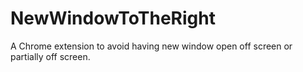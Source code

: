 # NewWindowToTheRight
A Chrome extension to avoid having new window open off screen or partially off screen.
